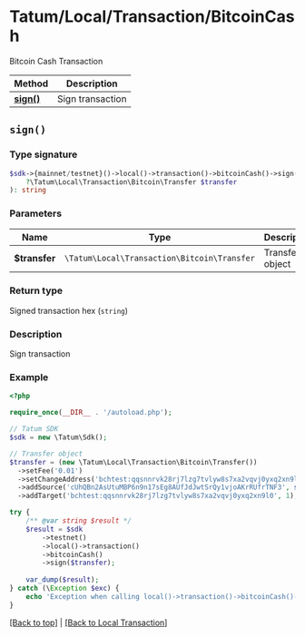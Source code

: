 # Tatum/Local/Transaction/BitcoinCash

Bitcoin Cash Transaction

Method | Description
------------- | -------------
[**sign()**](#sign) | Sign transaction

## `sign()`

### Type signature

```php
$sdk->{mainnet/testnet}()->local()->transaction()->bitcoinCash()->sign(
    ?\Tatum\Local\Transaction\Bitcoin\Transfer $transfer
): string
```

### Parameters

Name | Type | Description  | Notes
------------- | ------------- | ------------- | -------------
**$transfer** | `\Tatum\Local\Transaction\Bitcoin\Transfer` | Transfer object | 

### Return type

Signed transaction hex (`string`)

### Description

Sign transaction

### Example

```php
<?php

require_once(__DIR__ . '/autoload.php');

// Tatum SDK
$sdk = new \Tatum\Sdk();

// Transfer object
$transfer = (new \Tatum\Local\Transaction\Bitcoin\Transfer())
  ->setFee('0.01')
  ->setChangeAddress('bchtest:qqsnnrvk28rj7lzg7tvlyw8s7xa2vqvj0yxq2xn9ld')
  ->addSource('cUhQBn2AsUtuMBP6n9n17sEg8AUfJdJwtSrQy1vjoAKrRUfrTNF3', str_repeat('0', 64), 0, '1010000000')
  ->addTarget('bchtest:qqsnnrvk28rj7lzg7tvlyw8s7xa2vqvj0yxq2xn9l0', 1);

try {
    /** @var string $result */
    $result = $sdk
        ->testnet()
        ->local()->transaction()
        ->bitcoinCash()
        ->sign($transfer);
    
    var_dump($result);
} catch (\Exception $exc) {
    echo 'Exception when calling local()->transaction()->bitcoinCash()->sign(): ', $exc->getMessage(), PHP_EOL;
}
```

[[Back to top]](#) | [[Back to Local Transaction]](../../index.md#local-transaction)

